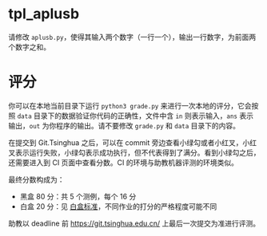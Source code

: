 # tpl_aplusb

请修改 `aplusb.py`，使得其输入两个数字（一行一个），输出一行数字，为前面两个数字之和。

# 评分

你可以在本地当前目录下运行 `python3 grade.py` 来进行一次本地的评分，它会按照 `data` 目录下的数据验证你代码的正确性，文件中含 `in` 则表示输入，`ans` 表示输出，`out` 为你程序的输出。请不要修改 `grade.py` 和 `data` 目录下的内容。

在提交到 Git.Tsinghua 之后，可以在 commit 旁边查看小绿勾或者小红叉，小红叉表示运行失败，小绿勾表示成功执行，但不代表得到了满分。看到小绿勾之后，还需要进入到 CI 页面中查看分数。CI 的环境与助教机器评测的环境类似。

最终分数构成为：

* 黑盒 80 分：共 5 个测例，每个 16 分
* 白盒 20 分：见 [白盒标准](https://physics-data.meow.plus/faq/tutorials/whitebox/)，不同作业的打分的严格程度可能不同

助教以 deadline 前 <https://git.tsinghua.edu.cn/> 上最后一次提交为准进行评测。
